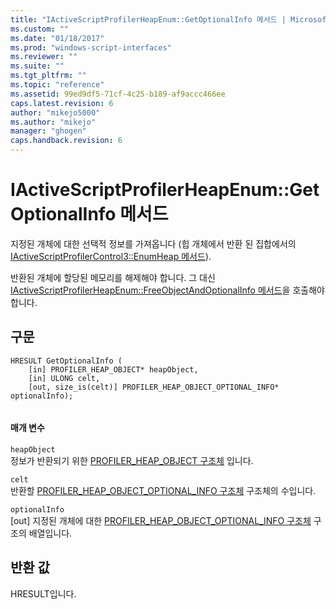 ```yaml
---
title: "IActiveScriptProfilerHeapEnum::GetOptionalInfo 메서드 | Microsoft Docs"
ms.custom: ""
ms.date: "01/18/2017"
ms.prod: "windows-script-interfaces"
ms.reviewer: ""
ms.suite: ""
ms.tgt_pltfrm: ""
ms.topic: "reference"
ms.assetid: 99ed9df5-71cf-4c25-b189-af9accc466ee
caps.latest.revision: 6
author: "mikejo5000"
ms.author: "mikejo"
manager: "ghogen"
caps.handback.revision: 6
---
```

# IActiveScriptProfilerHeapEnum::GetOptionalInfo 메서드
지정된 개체에 대한 선택적 정보를 가져옵니다 \(힙 개체에서 반환 된 집합에서의 [IActiveScriptProfilerControl3::EnumHeap 메서드](../../winscript/reference/iactivescriptprofilercontrol3-enumheap-method.md)\).  
  
 반환된 개체에 할당된 메모리를 해제해야 합니다.  그 대신 [IActiveScriptProfilerHeapEnum::FreeObjectAndOptionalInfo 메서드](../../winscript/reference/iactivescriptprofilerheapenum-freeobjectandoptionalinfo-method.md)을 호출해야 합니다.  
  
## 구문  
  
```  
HRESULT GetOptionalInfo (  
    [in] PROFILER_HEAP_OBJECT* heapObject,  
    [in] ULONG celt,  
    [out, size_is(celt)] PROFILER_HEAP_OBJECT_OPTIONAL_INFO* optionalInfo);  
  
```  
  
#### 매개 변수  
 `heapObject`  
 정보가 반환되기 위한 [PROFILER\_HEAP\_OBJECT 구조체](../../winscript/reference/profiler-heap-object-structure.md) 입니다.  
  
 `celt`  
 반환할 [PROFILER\_HEAP\_OBJECT\_OPTIONAL\_INFO 구조체](../../winscript/reference/profiler-heap-object-optional-info-structure.md) 구조체의 수입니다.  
  
 `optionalInfo`  
 \[out\] 지정된 개체에 대한 [PROFILER\_HEAP\_OBJECT\_OPTIONAL\_INFO 구조체](../../winscript/reference/profiler-heap-object-optional-info-structure.md) 구조의 배열입니다.  
  
## 반환 값  
 HRESULT입니다.